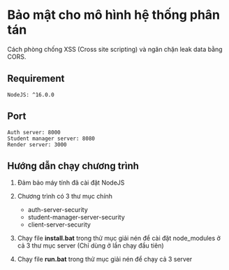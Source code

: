 # Bảo mật cho mô hình hệ thống phân tán

Cách phòng chống XSS (Cross site scripting) và ngăn chặn leak data bằng CORS.

## Requirement

    NodeJS: ^16.0.0

## Port

    Auth server: 8000
    Student manager server: 8080
    Render server: 3000

## Hướng dẫn chạy chương trình

1. Đảm bảo máy tính đã cài đặt NodeJS

2. Chương trình có 3 thư mục chính

    - auth-server-security
    - student-manager-server-security
    - client-server-security

3. Chạy file **install.bat** trong thử mục giải nén để cài đặt node_modules ở cả 3 thư mục server (Chỉ dùng ở lần chạy đầu tiên)

4. Chạy file **run.bat** trong thử mục giải nén để chạy cả 3 server
